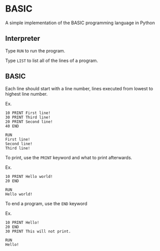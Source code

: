 # BASIC

A simple implementation of the BASIC programming language in Python

## Interpreter

Type `RUN` to run the program.

Type `LIST` to list all of the lines of a program.

## BASIC

Each line should start with a line number, lines executed from lowest to highest line number.

Ex.
```
10 PRINT First line!
30 PRINT Third line!
20 PRINT Second line!
40 END

RUN
First line!
Second line!
Third line!
```

To print, use the `PRINT` keyword and what to print afterwards.

Ex.
```
10 PRINT Hello world!
20 END

RUN
Hello world!
```

To end a program, use the `END` keyword

Ex.
```
10 PRINT Hello!
20 END
30 PRINT This will not print.

RUN
Hello!
```
